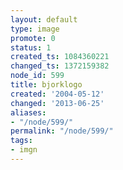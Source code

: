 ```yaml
---
layout: default
type: image
promote: 0
status: 1
created_ts: 1084360221
changed_ts: 1372159382
node_id: 599
title: bjorklogo
created: '2004-05-12'
changed: '2013-06-25'
aliases:
- "/node/599/"
permalink: "/node/599/"
tags:
- imgn
---
```


